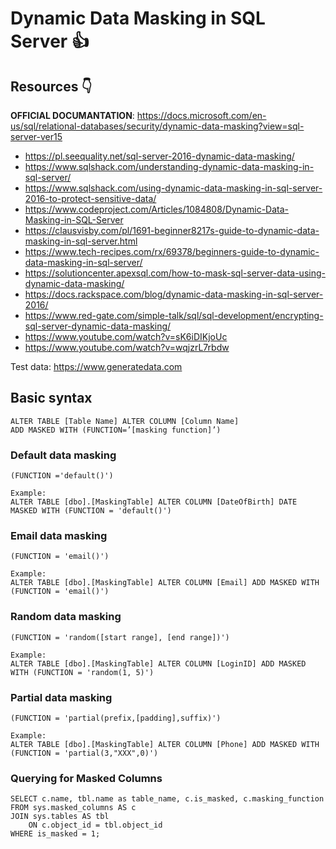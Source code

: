 # Dynamic Data Masking in SQL Server :thumbsup:

## Resources  :point_down:

**OFFICIAL DOCUMANTATION**: https://docs.microsoft.com/en-us/sql/relational-databases/security/dynamic-data-masking?view=sql-server-ver15

* https://pl.seequality.net/sql-server-2016-dynamic-data-masking/
* https://www.sqlshack.com/understanding-dynamic-data-masking-in-sql-server/
* https://www.sqlshack.com/using-dynamic-data-masking-in-sql-server-2016-to-protect-sensitive-data/
* https://www.codeproject.com/Articles/1084808/Dynamic-Data-Masking-in-SQL-Server
* https://clausvisby.com/pl/1691-beginner8217s-guide-to-dynamic-data-masking-in-sql-server.html
* https://www.tech-recipes.com/rx/69378/beginners-guide-to-dynamic-data-masking-in-sql-server/
* https://solutioncenter.apexsql.com/how-to-mask-sql-server-data-using-dynamic-data-masking/
* https://docs.rackspace.com/blog/dynamic-data-masking-in-sql-server-2016/
* https://www.red-gate.com/simple-talk/sql/sql-development/encrypting-sql-server-dynamic-data-masking/
* https://www.youtube.com/watch?v=sK6iDIKjoUc
* https://www.youtube.com/watch?v=wqjzrL7rbdw

Test data: https://www.generatedata.com

## Basic syntax
```
ALTER TABLE [Table Name] ALTER COLUMN [Column Name] 
ADD MASKED WITH (FUNCTION=’[masking function]’)
```

### Default data masking 
```
(FUNCTION ='default()')

Example:
ALTER TABLE [dbo].[MaskingTable] ALTER COLUMN [DateOfBirth] DATE MASKED WITH (FUNCTION = 'default()')
```

### Email data masking 
```
(FUNCTION = 'email()')

Example:
ALTER TABLE [dbo].[MaskingTable] ALTER COLUMN [Email] ADD MASKED WITH (FUNCTION = 'email()')
```

### Random data masking 
```
(FUNCTION = 'random([start range], [end range])') 

Example:
ALTER TABLE [dbo].[MaskingTable] ALTER COLUMN [LoginID] ADD MASKED WITH (FUNCTION = 'random(1, 5)')
```

### Partial data masking 
```
(FUNCTION = 'partial(prefix,[padding],suffix)')

Example:
ALTER TABLE [dbo].[MaskingTable] ALTER COLUMN [Phone] ADD MASKED WITH (FUNCTION = 'partial(3,"XXX",0)')
```

### Querying for Masked Columns
```
SELECT c.name, tbl.name as table_name, c.is_masked, c.masking_function  
FROM sys.masked_columns AS c  
JOIN sys.tables AS tbl   
    ON c.object_id = tbl.object_id
WHERE is_masked = 1; 
```
